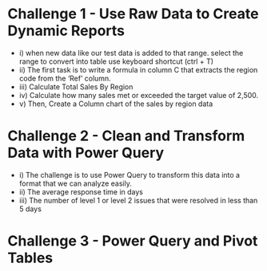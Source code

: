 # Challenge 1 - Use Raw Data to Create Dynamic Reports
* i) when new data like our test data is added to that range. 
select the range to convert into table use keyboard shortcut (ctrl + T)
* ii) The first task is to write a formula in column C that extracts the region code from the ‘Ref’ column.
* iii) Calculate Total Sales By Region
* iv) Calculate how many sales met or exceeded the target value of 2,500.
* v) Then, Create a Column chart of the sales by region data 

# Challenge 2 - Clean and Transform Data with Power Query
* i) The challenge is to use Power Query to transform this data into a format that we can analyze easily.
* ii) The average response time in days
* iii) The number of level 1 or level 2 issues that were resolved in less than 5 days

# Challenge 3 - Power Query and Pivot Tables
